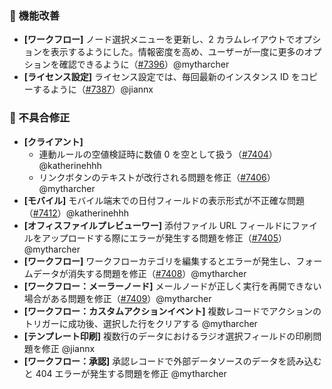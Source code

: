 ### 🚀 機能改善

* **[ワークフロー]** ノード選択メニューを更新し、2 カラムレイアウトでオプションを表示するようにした。情報密度を高め、ユーザーが一度に更多のオプションを確認できるように（[#7396](https://github.com/nocobase/nocobase/pull/7396)）@mytharcher
* **[ライセンス設定]** ライセンス設定では、毎回最新のインスタンス ID をコピーするように（[#7387](https://github.com/nocobase/nocobase/pull/7387)）@jiannx

### 🐛 不具合修正

* **[クライアント]**
  * 連動ルールの空値検証時に数値 0 を空として扱う（[#7404](https://github.com/nocobase/nocobase/pull/7404)）@katherinehhh
  * リンクボタンのテキストが改行される問題を修正（[#7406](https://github.com/nocobase/nocobase/pull/7406)）@mytharcher
* **[モバイル]** モバイル端末での日付フィールドの表示形式が不正確な問題（[#7412](https://github.com/nocobase/nocobase/pull/7412)）@katherinehhh
* **[オフィスファイルプレビューワー]** 添付ファイル URL フィールドにファイルをアップロードする際にエラーが発生する問題を修正（[#7405](https://github.com/nocobase/nocobase/pull/7405)）@mytharcher
* **[ワークフロー]** ワークフローカテゴリを編集するとエラーが発生し、フォームデータが消失する問題を修正（[#7408](https://github.com/nocobase/nocobase/pull/7408)）@mytharcher
* **[ワークフロー：メーラーノード]** メールノードが正しく実行を再開できない場合がある問題を修正（[#7409](https://github.com/nocobase/nocobase/pull/7409)）@mytharcher
* **[ワークフロー：カスタムアクションイベント]** 複数レコードでアクションのトリガーに成功後、選択した行をクリアする @mytharcher
* **[テンプレート印刷]** 複数行のデータにおけるラジオ選択フィールドの印刷問題を修正 @jiannx
* **[ワークフロー：承認]** 承認レコードで外部データソースのデータを読み込むと 404 エラーが発生する問題を修正 @mytharcher
